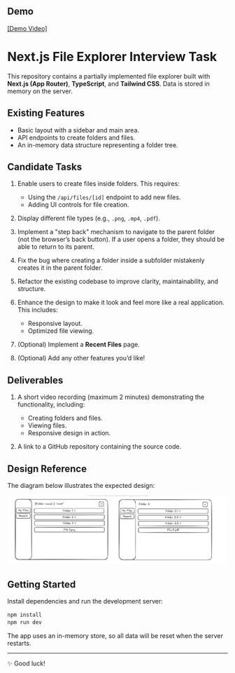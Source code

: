 ## Demo

[[Demo Video]](https://drive.google.com/file/d/1NJ2YI2EIB1KKHpaA-6CwjjyfVOByoft6/view)


# Next.js File Explorer Interview Task

This repository contains a partially implemented file explorer built with **Next.js (App Router)**, **TypeScript**, and **Tailwind CSS**. Data is stored in memory on the server.

## Existing Features

* Basic layout with a sidebar and main area.
* API endpoints to create folders and files.
* An in-memory data structure representing a folder tree.

## Candidate Tasks

1. Enable users to create files inside folders. This requires:

   * Using the `/api/files/[id]` endpoint to add new files.
   * Adding UI controls for file creation.

2. Display different file types (e.g., `.png`, `.mp4`, `.pdf`).

3. Implement a "step back" mechanism to navigate to the parent folder (not the browser’s back button). If a user opens a folder, they should be able to return to its parent.

4. Fix the bug where creating a folder inside a subfolder mistakenly creates it in the parent folder.

5. Refactor the existing codebase to improve clarity, maintainability, and structure.

6. Enhance the design to make it look and feel more like a real application. This includes:

   * Responsive layout.
   * Optimized file viewing.

7. (Optional) Implement a **Recent Files** page.

8. (Optional) Add any other features you’d like!

## Deliverables

1. A short video recording (maximum 2 minutes) demonstrating the functionality, including:

   * Creating folders and files.
   * Viewing files.
   * Responsive design in action.

2. A link to a GitHub repository containing the source code.

## Design Reference

The diagram below illustrates the expected design:

![Design](docs/image.png)

## Getting Started

Install dependencies and run the development server:

```bash
npm install
npm run dev
```

The app uses an in-memory store, so all data will be reset when the server restarts.

---

✨ Good luck!
